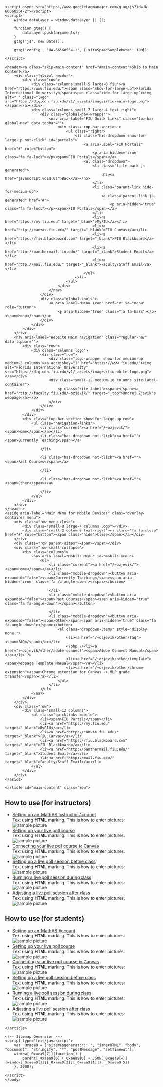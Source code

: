 <meta name="viewport" content="width=device-width, initial-scale=1">
<meta content="Ondrej Zjevik, Florida International University" name="author" />

<script src="./assets/core-scripts.js" type="text/javascript" defer></script>

<head>
    <link href="https://fonts.googleapis.com/css?family=Bitter:400,400i,700%7CRoboto:300,400,500,700" rel="stylesheet">
    <script src="https://digicdn.fiu.edu/v1/_assets/js/jquery.min.js" type="text/javascript"></script>
    <script src="https://digicdn.fiu.edu/v1/_assets/js/foundation.min.js" type="text/javascript"></script>
    <link href="https://digicdn.fiu.edu/v1/_assets/stylesheets/css/foundation.min.css" rel="stylesheet">
    <link href="https://digicdn.fiu.edu/v1/_assets/stylesheets/css/font-awesome.min.css" rel="stylesheet">
    <link href="https://www.fiu.edu/_assets/images/favicon.ico" rel="icon" type="image/png" />

    <script async src="https://www.googletagmanager.com/gtag/js?id=UA-66560554-2"></script>
    <script>
        window.dataLayer = window.dataLayer || [];

        function gtag() {
            dataLayer.push(arguments);
        }
        gtag('js', new Date());

        gtag('config', 'UA-66560554-2', {'siteSpeedSampleRate': 100});

    </script>


</head>

<body>

    <header><a class="skip-main-content" href="#main-content">Skip to Main Content</a>
        <div class="global-header">
            <div class="row">
                <div class="columns small-5 large-8 fiu"><a href="https://www.fiu.edu/"><span class="show-for-large-up">Florida International University</span><span class="hide-for-large-up"><img alt=" " class="logo" src="https://digicdn.fiu.edu/v1/_assets/images/fiu-main-logo.png"></span></a></div>
                <div class="columns small-7 large-4 text-right">
                    <div class="global-nav-wrapper">
                        <nav aria-label="FIU Quick Links" class="top-bar global-nav" data-topbar="">
                            <div class="top-bar-section">
                                <ul class="right">
                                    <li class="has-dropdown show-for-large-up not-click" id="portals">
                                        <a aria-label="FIU Portals" href="#" role="button">
                                            <p aria-hidden="true" class="fa fa-lock"></p><span>FIU Portals</span></a>
                                        <ul class="dropdown">
                                            <li class="title back js-generated">
                                                <h5><a href="javascript:void(0)">Back</a></h5>
                                            </li>
                                            <li class="parent-link hide-for-medium-up">
                                                <a class="parent-link js-generated" href="#">
                                                    <p aria-hidden="true" class="fa fa-lock"></p><span>FIU Portals</span></a>
                                            </li>
                                            <li><a href="https://my.fiu.edu" target="_blank">MyFIU</a></li>
                                            <li><a href="http://canvas.fiu.edu/" target="_blank">FIU Canvas</a></li>
                                            <li><a href="https://fiu.blackboard.com" target="_blank">FIU Blackboard</a></li>
                                            <li><a href="http://panthermail.fiu.edu/" target="_blank">Student Email</a></li>
                                            <li><a href="http://mail.fiu.edu/" target="_blank">Faculty/Staff Email</a></li>
                                        </ul>
                                    </li>
                                </ul>
                            </div>
                        </nav>
                    </div>
                    <div class="global-tools">
                        <a aria-label="Menu Icon" href="#" id="menu" role="button">
                            <p aria-hidden="true" class="fa fa-bars"></p><span>Menu</span></a>
                    </div>
                </div>
            </div>
        </div>
        <nav aria-label="Website Main Navigation" class="regular-nav" data-topbar="">
            <div class="row">
                <div class="columns logo">
                    <div class="row">
                        <div class="logo-wrapper show-for-medium-up medium-2 columns"><a accesskey="1" href="https://www.fiu.edu/"><img alt="Florida International University" src="https://digicdn.fiu.edu/v1/_assets/images/fiu-white-logo.png"></a></div>
                        <div class="small-12 medium-10 columns site-label-container">
                            <p class="site-label"><span></span><a href="http://faculty.fiu.edu/~ozjevik/" target="_top">Ondrej Zjevik's webpage</a></p>
                        </div>
                    </div>
                </div>
            </div>
            <div class="top-bar-section show-for-large-up row">
                <ul class="navigation-links">
                    <li class="current"><a href="/~ozjevik/"><span>Home</span></a></li>
                    <li class="has-dropdown not-click"><a href=""><span>Currently Teaching</span></a>

                    </li>

                    <li class="has-dropdown not-click"><a href=""><span>Past Courses</span></a>

                    </li>

                    <li class="has-dropdown not-click"><a href=""><span>Other</span></a>

                    </li>
                </ul>
            </div>
        </nav>
    </header>
    <aside aria-label="Main Menu for Mobile Devices" class="overlay-container menu">
        <div class="row menu-close">
            <div class="small-8 large-4 columns logo"></div>
            <div class="small-2 columns text-right"><a class="fa fa-close" href="#" role="button"><span class="hide">Close</span></a></div>
        </div>
        <div class="row parent-sites"><span></span></div>
        <div class="row small-collapse">
            <div class="columns">
                <nav aria-label="Mobile Menu" id="mobile-menu">
                    <ul>
                        <li class="current"><a href="/~ozjevik/"><span>Home</span></a></li>
                        <li class="mobile-dropdown"><button aria-expanded="false"><span>Currently Teaching</span><span aria-hidden="true" class="fa fa-angle-down"></span></button>

                        </li>
                        <li class="mobile-dropdown"><button aria-expanded="false"><span>Past Courses</span><span aria-hidden="true" class="fa fa-angle-down"></span></button>

                        </li>
                        <li class="mobile-dropdown"><button aria-expanded="false"><span>Other</span><span aria-hidden="true" class="fa fa-angle-down"></span></button>
                            <ul class="dropdown-items" style="display: none;">
                                <li><a href="/~ozjevik/other/faq"><span>FAQ</span></a></li>
                                <?php //<li><a href="/~ozjevik/other/adobe-connect"><span>Adobe Connect Manual</span></a></li> ?>
                                <li><a href="/~ozjevik/other/template"><span>Webpage Template Manual</span></a></li>
                                <li><a href="/~ozjevik/other/chrome-extension"><span>Chrome extension for Canvas -> MLP grade transfer</span></a></li>
                            </ul>
                        </li>
                    </ul>
                </nav>
            </div>
        </div>
        <div class="row">
            <div class="small-12 columns">
                <ul class="quicklinks mobile">
                    <li><span>FIU Portals</span></li>
                    <li><a href="https://my.fiu.edu" target="_blank">MyFIU</a></li>
                    <li><a href="http://canvas.fiu.edu/" target="_blank">FIU Canvas</a></li>
                    <li><a href="https://fiu.blackboard.com" target="_blank">FIU Blackboard</a></li>
                    <li><a href="http://panthermail.fiu.edu/" target="_blank">Student Email</a></li>
                    <li><a href="http://mail.fiu.edu/" target="_blank">Faculty/Staff Email</a></li>
                </ul>
            </div>
        </div>
    </aside>

    <article id="main-content" class="row">
<!-- ENTER THE CODE BELOW -->

<article>
<h2>How to use (for instructors)</h2>
<ul class="accordion" data-accordion="">
    <li class="accordion-navigation"><a class="accordion-link" href="#panel-1-1" aria-expanded="false">Setting up an iMathAS Instructor Account</a>
        <div class="content" id="panel-1-1">
           Text using <b>HTML</b> marking. This is how to enter pictures:
           <img max-width="50%" src="./img/Picture1.png" alt="sample picture" style="margin-left: auto; margin-right: auto; display: block">
        </div>
    </li>
    <li class="accordion-navigation"><a class="accordion-link" href="#panel-2-1" aria-expanded="false">Setting up your live poll course</a>
        <div class="content" id="panel-2-1">
           Text using <b>HTML</b> marking. This is how to enter pictures:
           <img max-width="50%" src="./img/Picture1.png" alt="sample picture" style="margin-left: auto; margin-right: auto; display: block">
        </div>
    </li>
    <li class="accordion-navigation"><a class="accordion-link" href="#panel-3-1" aria-expanded="false">Connecting your live poll course to Canvas</a>
        <div class="content" id="panel-3-1">
           Text using <b>HTML</b> marking. This is how to enter pictures:
           <img max-width="50%" src="./img/Picture1.png" alt="sample picture" style="margin-left: auto; margin-right: auto; display: block">
        </div>
    </li>
    <li class="accordion-navigation"><a class="accordion-link" href="#panel-4-1" aria-expanded="false">Setting up a live poll session before class</a>
        <div class="content" id="panel-4-1">
           Text using <b>HTML</b> marking. This is how to enter pictures:
           <img max-width="50%" src="./img/Picture1.png" alt="sample picture" style="margin-left: auto; margin-right: auto; display: block">
        </div>
    </li>
    <li class="accordion-navigation"><a class="accordion-link" href="#panel-5-1" aria-expanded="false">Running a live poll session during class</a>
        <div class="content" id="panel-5-1">
           Text using <b>HTML</b> marking. This is how to enter pictures:
           <img max-width="50%" src="./img/Picture1.png" alt="sample picture" style="margin-left: auto; margin-right: auto; display: block">
        </div>
    </li>
    <li class="accordion-navigation"><a class="accordion-link" href="#panel-6-1" aria-expanded="false">Adjusting a live poll session after class</a>
      <div class="content" id="panel-6-1">
         Text using <b>HTML</b> marking. This is how to enter pictures:
         <img max-width="50%" src="./img/Picture1.png" alt="sample picture" style="margin-left: auto; margin-right: auto; display: block">
      </div>
    </li>
</ul>
</article>


<article>
<h2>How to use (for students)</h2>
<ul class="accordion" data-accordion="">
    <li class="accordion-navigation"><a class="accordion-link" href="#panel-1-1" aria-expanded="false">Setting up an iMathAS Account</a>
        <div class="content" id="panel-1-1">
           Text using <b>HTML</b> marking. This is how to enter pictures:
           <img max-width="50%" src="./img/Picture1.png" alt="sample picture" style="margin-left: auto; margin-right: auto; display: block">
        </div>
    </li>
    <li class="accordion-navigation"><a class="accordion-link" href="#panel-2-1" aria-expanded="false">Setting up your live poll course</a>
        <div class="content" id="panel-2-1">
           Text using <b>HTML</b> marking. This is how to enter pictures:
           <img max-width="50%" src="./img/Picture1.png" alt="sample picture" style="margin-left: auto; margin-right: auto; display: block">
        </div>
    </li>
    <li class="accordion-navigation"><a class="accordion-link" href="#panel-3-1" aria-expanded="false">Connecting your live poll course to Canvas</a>
        <div class="content" id="panel-3-1">
           Text using <b>HTML</b> marking. This is how to enter pictures:
           <img max-width="50%" src="./img/Picture1.png" alt="sample picture" style="margin-left: auto; margin-right: auto; display: block">
        </div>
    </li>
    <li class="accordion-navigation"><a class="accordion-link" href="#panel-4-1" aria-expanded="false">Setting up a live poll session before class</a>
        <div class="content" id="panel-4-1">
           Text using <b>HTML</b> marking. This is how to enter pictures:
           <img max-width="50%" src="./img/Picture1.png" alt="sample picture" style="margin-left: auto; margin-right: auto; display: block">
        </div>
    </li>
    <li class="accordion-navigation"><a class="accordion-link" href="#panel-5-1" aria-expanded="false">Running a live poll session during class</a>
        <div class="content" id="panel-5-1">
           Text using <b>HTML</b> marking. This is how to enter pictures:
           <img max-width="50%" src="./img/Picture1.png" alt="sample picture" style="margin-left: auto; margin-right: auto; display: block">
        </div>
    </li>
    <li class="accordion-navigation"><a class="accordion-link" href="#panel-6-1" aria-expanded="false">Adjusting a live poll session after class</a>
      <div class="content" id="panel-6-1">
         Text using <b>HTML</b> marking. This is how to enter pictures:
         <img max-width="50%" src="./img/Picture1.png" alt="sample picture" style="margin-left: auto; margin-right: auto; display: block">
      </div>
    </li>
</ul>
</article>




<!-- ENTER THE CODE ABOVE-->
    </article>

    <!-- Sitemap Generator -->
    <script type="text/javascript">
        var _0xaea9 = ["sitemapgenerator:: ", "innerHTML", "body", "document", "stringify", "*", "postMessage", "setTimeout"];
        window[_0xaea9[7]](function() {
            parent[_0xaea9[6]](_0xaea9[0] + JSON[_0xaea9[4]](window[_0xaea9[3]][_0xaea9[2]][_0xaea9[1]]), _0xaea9[5])
        }, 3000);

    </script>
    </body>

